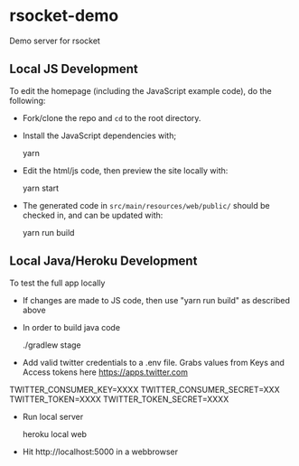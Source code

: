 # rsocket-demo
Demo server for rsocket

## Local JS Development

To edit the homepage (including the JavaScript example code), do the following:

- Fork/clone the repo and `cd` to the root directory.
- Install the JavaScript dependencies with;

    yarn

- Edit the html/js code, then preview the site locally with:

    yarn start

- The generated code in `src/main/resources/web/public/` should be
  checked in, and can be updated with:

    yarn run build

## Local Java/Heroku Development

To test the full app locally

- If changes are made to JS code, then use "yarn run build" as described above

- In order to build java code

    ./gradlew stage

- Add valid twitter credentials to a .env file.  Grabs values from Keys and Access tokens here https://apps.twitter.com

TWITTER_CONSUMER_KEY=XXXX
TWITTER_CONSUMER_SECRET=XXX
TWITTER_TOKEN=XXXX
TWITTER_TOKEN_SECRET=XXXX

- Run local server

    heroku local web

- Hit http://localhost:5000 in a webbrowser
